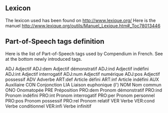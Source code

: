 ## Lexicon 

The lexicon used has been found on http://www.lexique.org/
Here is the manuel http://www.lexique.org/outils/Manuel_Lexique.htm#_Toc78013446

## Part-of-Speech tags definition

Here is the list of Part-of-Speech tags used by Compendium in French. 
See at the bottom newly introduced tags.

ADJ						Adjectif
ADJ:dem					Adjectif démonstratif
ADJ:ind					Adjectif indéfini
ADJ:int					Adjectif interrogatif
ADJ:num					Adjectif numérique
ADJ:pos					Adjectif possessif
ADV						Adverbe
ART:def					Article défini
ART:inf					Article indéfini
AUX						Auxiliaire
CON						Conjonction
LIA						Liaison euphonique (l')
NOM						Nom commun
ONO						Onomatopée
PRE						Préposition
PRO:dem					Pronom démonstratif
PRO:ind					Pronom indéfini
PRO:int					Pronom interrogatif
PRO:per					Pronom personnel
PRO:pos					Pronom possessif
PRO:rel					Pronom relatif
VER						Verbe
VER:cond				Verbe conditionnel
VER:infi				Verbe infinitif

